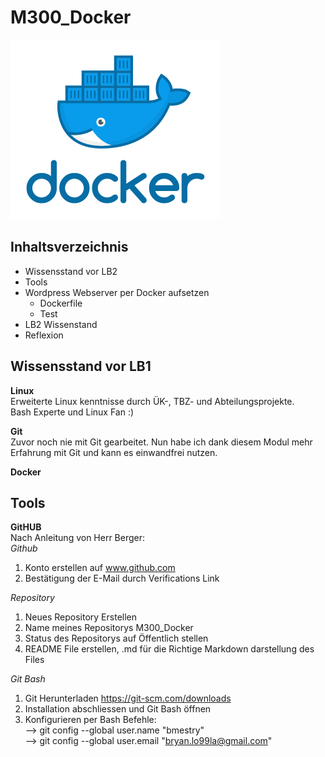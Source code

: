 # M300_Docker

![M300_Docker](pics/docker.png)  
## Inhaltsverzeichnis

* Wissensstand vor LB2
* Tools
* Wordpress Webserver per Docker aufsetzen 
  * Dockerfile
  * Test
* LB2 Wissenstand
* Reflexion

## Wissensstand vor LB1
**Linux** <br>
Erweiterte Linux kenntnisse durch ÜK-, TBZ- und Abteilungsprojekte. <br>
Bash Experte und Linux Fan :)

**Git** <br>
Zuvor noch nie mit Git gearbeitet.
Nun habe ich dank diesem Modul mehr Erfahrung mit Git und kann es einwandfrei nutzen.

**Docker** <br>


## Tools
**GitHUB** <br>
Nach Anleitung von Herr Berger:  
*Github*  <br>
  1. Konto erstellen auf www.github.com 
  2. Bestätigung der E-Mail durch Verifications Link

*Repository*<br>
  1. Neues Repository Erstellen
  2. Name meines Repositorys M300_Docker
  3. Status des Repositorys auf Öffentlich stellen
  4. README File erstellen, .md für die Richtige Markdown darstellung des Files

*Git Bash*<br>  
1. Git Herunterladen https://git-scm.com/downloads  
2. Installation abschliessen und Git Bash öffnen
3. Konfigurieren per Bash Befehle:  
 --> git config --global user.name "bmestry"  
 --> git config --global user.email "bryan.lo99la@gmail.com" 
 
 
 
 
 
 
 
 
 
 
 
 
